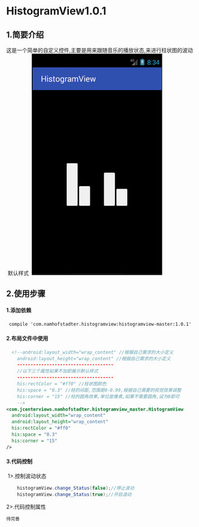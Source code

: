 # HistogramView1.0.1
## 1.简要介绍
  这是一个简单的自定义控件,主要是用来跟随音乐的播放状态,来进行柱状图的波动
  默认样式
  ![image](https://github.com/NamHofstadter/HistogramView/blob/master/app/libs/jdfw.gif)
## 2.使用步骤
#### 1.添加依赖
   ```xml
    compile 'com.namhofstadter.histogramview:histogramview-master:1.0.1'
   ```
#### 2.布局文件中使用
```xml
  <!--android:layout_width="wrap_content" //根据自己需求的大小定义
    android:layout_height="wrap_content" //根据自己需求的大小定义
    ------------------------------------
    //以下三个属性如果不加即展示默认样式
    ------------------------------------
    his:rectColor = "#ff0" //柱状图颜色
    his:space = "0.3" //柱的间距,范围是0-0.99,根据自己需要的视觉效果调整
    his:corner = "15" //柱的圆角效果,单位是像素,如果不需要圆角,设为0即可
    -->
<com.jcenterviews.namhofstadter.histogramview_master.HistogramView
  android:layout_width="wrap_content"  
  android:layout_height="wrap_content"
  his:rectColor = "#ff0"
  his:space = "0.3"
  his:corner = "15"
/>
```
#### 3.代码控制
  1>.控制波动状态
```java
    histogramView.change_Status(false);//停止波动
    histogramView.change_Status(true);//开启波动
```
  2>.代码控制属性
```java
待完善
```
  
  
